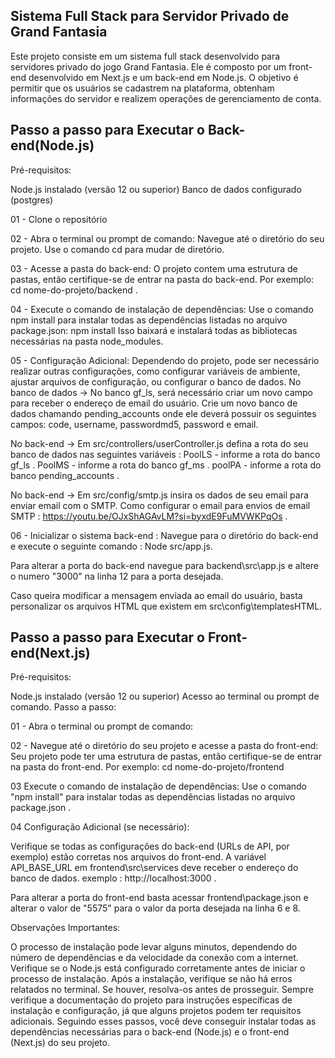 Sistema Full Stack para Servidor Privado de Grand Fantasia
---------

Este projeto consiste em um sistema full stack desenvolvido para servidores privado do jogo Grand Fantasia. Ele é composto por um front-end desenvolvido em Next.js e um back-end em Node.js. O objetivo é permitir que os usuários se cadastrem na plataforma, obtenham informações do servidor e realizem operações de gerenciamento de conta.

Passo a passo para Executar o Back-end(Node.js)
---------

Pré-requisitos:

Node.js instalado (versão 12 ou superior)
Banco de dados configurado (postgres)

01 - Clone o repositório

02 - Abra o terminal ou prompt de comando:
Navegue até o diretório do seu projeto. Use o comando cd para mudar de diretório.

03 - Acesse a pasta do back-end:
O projeto contem uma estrutura de pastas, então certifique-se de entrar na pasta do back-end. Por exemplo: cd nome-do-projeto/backend .

04 - Execute o comando de instalação de dependências:
Use o comando npm install para instalar todas as dependências listadas no arquivo package.json: npm install
Isso baixará e instalará todas as bibliotecas necessárias na pasta node_modules.

05 - Configuração Adicional: Dependendo do projeto, pode ser necessário realizar outras configurações, como configurar variáveis de ambiente, ajustar arquivos de configuração, ou configurar o banco de dados.
No banco de dados -> No banco gf_ls, será necessário criar um novo campo para receber o endereço de email do usuário.
Crie um novo banco de dados chamando pending_accounts onde ele deverá possuir os seguintes campos: code, username, passwordmd5, password e email.

No back-end -> Em src/controllers/userController.js defina a rota do seu banco de dados nas seguintes variáveis :
PoolLS - informe a rota do banco gf_ls .
PoolMS - informe a rota do banco gf_ms .
poolPA - informe a rota do banco pending_accounts .

No back-end -> Em src/config/smtp.js insira os dados de seu email para enviar email com o SMTP.
Como configurar o email para envios de email SMTP : https://youtu.be/OJxShAGAvLM?si=byxdE9FuMVWKPqOs .

06 - Inicializar o sistema back-end :
Navegue para o diretório do back-end e execute o seguinte comando : Node src/app.js.

Para alterar a porta do back-end navegue para backend\src\app.js e altere o numero "3000" na linha 12 para a porta desejada.

Caso queira modificar a mensagem enviada ao email do usuário, basta personalizar os arquivos HTML que existem em src\config\templatesHTML.



Passo a passo para Executar o Front-end(Next.js)
---------

Pré-requisitos:

Node.js instalado (versão 12 ou superior)
Acesso ao terminal ou prompt de comando.
Passo a passo:

01 - Abra o terminal ou prompt de comando:

02 - Navegue até o diretório do seu projeto e acesse a pasta do front-end:
Seu projeto pode ter uma estrutura de pastas, então certifique-se de entrar na pasta do front-end. Por exemplo: cd nome-do-projeto/frontend

03 Execute o comando de instalação de dependências:
Use o comando "npm install" para instalar todas as dependências listadas no arquivo package.json .

04 Configuração Adicional (se necessário):

Verifique se todas as configurações do back-end (URLs de API, por exemplo) estão corretas nos arquivos do front-end.
A variável API_BASE_URL em frontend\src\services deve receber o endereço do banco de dados. exemplo : http://localhost:3000 .

Para alterar a porta do front-end basta acessar frontend\package.json e alterar o valor de "5575" para o valor da porta desejada na linha 6 e 8.

Observações Importantes:

O processo de instalação pode levar alguns minutos, dependendo do número de dependências e da velocidade da conexão com a internet.
Verifique se o Node.js está configurado corretamente antes de iniciar o processo de instalação.
Após a instalação, verifique se não há erros relatados no terminal. Se houver, resolva-os antes de prosseguir.
Sempre verifique a documentação do projeto para instruções específicas de instalação e configuração, já que alguns projetos podem ter requisitos adicionais.
Seguindo esses passos, você deve conseguir instalar todas as dependências necessárias para o back-end (Node.js) e o front-end (Next.js) do seu projeto.
